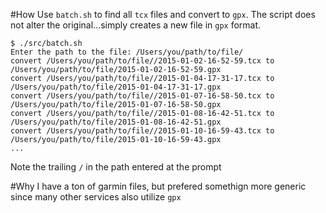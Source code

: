 
#How
Use `batch.sh` to find all `tcx` files and convert to `gpx`. The script does not alter the original...simply creates a new file in `gpx` format.

```
$ ./src/batch.sh 
Enter the path to the file: /Users/you/path/to/file/
convert /Users/you/path/to/file//2015-01-02-16-52-59.tcx to /Users/you/path/to/file/2015-01-02-16-52-59.gpx
convert /Users/you/path/to/file//2015-01-04-17-31-17.tcx to /Users/you/path/to/file/2015-01-04-17-31-17.gpx
convert /Users/you/path/to/file//2015-01-07-16-58-50.tcx to /Users/you/path/to/file/2015-01-07-16-58-50.gpx
convert /Users/you/path/to/file//2015-01-08-16-42-51.tcx to /Users/you/path/to/file/2015-01-08-16-42-51.gpx
convert /Users/you/path/to/file//2015-01-10-16-59-43.tcx to /Users/you/path/to/file/2015-01-10-16-59-43.gpx
...
```

Note the trailing `/` in the path entered at the prompt

#Why
I have a ton of garmin files, but prefered somethign more generic since many other services also utilize `gpx`